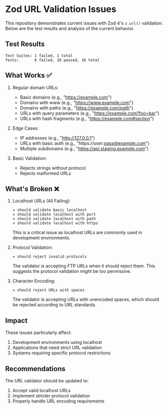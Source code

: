# Zod URL Validation Issues

This repository demonstrates current issues with Zod 4's `z.url()` validation. Below are the test results and analysis of the current behavior.

## Test Results

```
Test Suites: 1 failed, 1 total
Tests:       6 failed, 10 passed, 16 total
```

## What Works ✅

1. Regular domain URLs:
   - Basic domains (e.g., "https://example.com")
   - Domains with www (e.g., "https://www.example.com")
   - Domains with paths (e.g., "https://example.com/path")
   - URLs with query parameters (e.g., "https://example.com?foo=bar")
   - URLs with hash fragments (e.g., "https://example.com#section")

2. Edge Cases:
   - IP addresses (e.g., "http://127.0.0.1")
   - URLs with basic auth (e.g., "https://user:pass@example.com")
   - Multiple subdomains (e.g., "https://api.staging.example.com")

3. Basic Validation:
   - Rejects strings without protocol
   - Rejects malformed URLs

## What's Broken ❌

1. Localhost URLs (All Failing):
   ```
   ✕ should validate basic localhost
   ✕ should validate localhost with port
   ✕ should validate localhost with path
   ✕ should validate localhost with https
   ```
   This is a critical issue as localhost URLs are commonly used in development environments.

2. Protocol Validation:
   ```
   ✕ should reject invalid protocols
   ```
   The validator is accepting FTP URLs when it should reject them. This suggests the protocol validation might be too permissive.

3. Character Encoding:
   ```
   ✕ should reject URLs with spaces
   ```
   The validator is accepting URLs with unencoded spaces, which should be rejected according to URL standards.

## Impact

These issues particularly affect:
1. Development environments using localhost
2. Applications that need strict URL validation
3. Systems requiring specific protocol restrictions

## Recommendations

The URL validator should be updated to:
1. Accept valid localhost URLs
2. Implement stricter protocol validation
3. Properly handle URL encoding requirements 